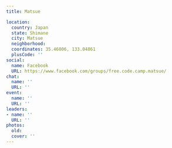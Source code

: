 ```yaml
---
title: Matsue

location:
  country: Japan
  state: Shimane
  city: Matsue
  neighborhood: 
  coordinates: 35.46806, 133.04861
  plusCode: ''
social:
  name: Facebook
  URL: https://www.facebook.com/groups/free.code.camp.matsue/
chat:
  name: ''
  URL: ''
event:
  name: ''
  URL: ''
leaders:
- name: ''
  URL: ''
photos:
  old: 
  cover: ''
---
```


